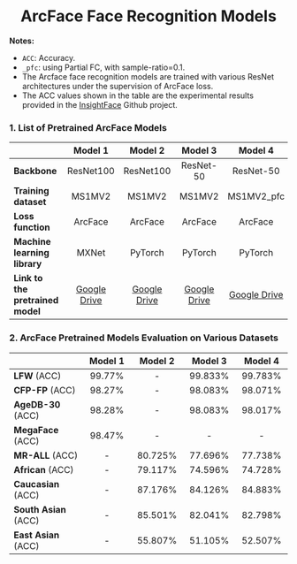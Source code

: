 <h1 align="center"> ArcFace Face Recognition Models </h1>






**Notes:**
 
 - `ACC`: Accuracy.
 - `_pfc`: using Partial FC, with sample-ratio=0.1.
 - The Arcface face recognition models are trained with various ResNet architectures under the supervision of ArcFace loss.
 - The ACC values shown in the table are the experimental results provided in the [InsightFace](https://github.com/deepinsight/insightface/tree/master/model_zoo) Github project.

### 1. List of Pretrained ArcFace Models

<div align="center">
  
|                            |Model 1                                                                                            |Model 2  |Model 3  |Model 4   |
|:---------------------------|:--------------------------------------------------------------------------------------------------:|:------:|:-------:|:--------:|
|**Backbone**               |ResNet100                                                                                           |ResNet100|ResNet-50|ResNet-50|
|**Training dataset**        |MS1MV2                                                                                              |MS1MV2  |MS1MV2   |MS1MV2_pfc|
|**Loss function**           |ArcFace                                                                                             |ArcFace |ArcFace  |ArcFace   |
|**Machine learning library**|MXNet                                                                                               |PyTorch |PyTorch  |PyTorch   |
|**Link to the pretrained model** |[Google Drive](https://drive.google.com/drive/folders/1v6fP2ZQIUp2LS7mnyudwLqgnnqvLrOk3?usp=sharing)|[Google Drive](https://drive.google.com/file/d/1kvOe0NhtF7qdTqDJ9wj8-wlROr_1TwiC/view?usp=sharing)                                              |[Google Drive](https://drive.google.com/file/d/1DwI59NIzlJb58gWFP038fKDWzzO6uu6V/view?usp=sharing)                                              |[Google Drive](https://drive.google.com/file/d/1hcoHaq-7YppPxICTjRO-1vPscKoXs06m/view?usp=sharing)                                                                            |
</div>

 ### 2. ArcFace Pretrained Models Evaluation on Various Datasets     
  
<div align="center">
  
|<img width=215/>              |Model 1 <img width=30/>                             |Model 2  <img width=30/> |Model 3 <img width=30/> |Model 4 <img width=30/> |
|:---------------------------|:--------------------------------------------------------------------------------------------------:|:------:|:-------:|:--------:|
|**LFW**         (ACC)       |99.77%                                                                                              |-       |99.833%  |99.783%   |
|**CFP-FP**      (ACC)       |98.27%                                                                                              |-       |98.083%  |98.071%   |
|**AgeDB-30**    (ACC)       |98.28%                                                                                              |-       |98.083%  |98.017%   |
|**MegaFace**    (ACC)       |98.47%                                                                                              |-       |   -     |-         |
|**MR-ALL**      (ACC)       |-                                                                                                   |80.725% |77.696%  |77.738%   |
|**African**     (ACC)       |-                                                                                                   |79.117% |74.596%  |74.728%   |
|**Caucasian**   (ACC)       |-                                                                                                   |87.176% |84.126%  |84.883%   |
|**South Asian** (ACC)       |-                                                                                                   |85.501% |82.041%  |82.798%   |
|**East Asian**  (ACC)       |-                                                                                                   |55.807% |51.105%  |52.507%   |
</div>



